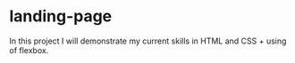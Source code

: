 # landing-page

In this project I will demonstrate my current skills in HTML and CSS + using of flexbox.